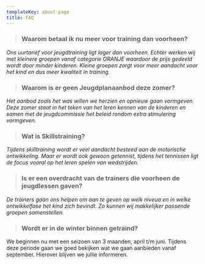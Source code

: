 ```yaml
---
templateKey: about-page
title: FAQ
---
```


> ### Waarom betaal ik nu meer voor training dan voorheen?

_Ons uurtarief voor jeugdtraining ligt lager dan voorheen. Echter werken wij met kleinere groepen vanaf categorie ORANJE waardoor de prijs gedeeld wordt door minder kinderen. Kleine groepen zorgt voor meer aandacht voor het kind en dus meer kwaliteit in training._


>### Waarom is er geen Jeugdplanaanbod deze zomer?


_Het aanbod zoals het was willen we herzien en opnieuw gaan vormgeven. Deze zomer staat in het teken van het leren kennen van de kinderen en samen met de jeugdcommissie het beleid rondom extra stimulering vormgeven._


>### Wat is Skillstraining?


_Tijdens skilltraining wordt er veel aandacht besteed aan de motorische ontwikkeling. Maar er wordt ook gewoon getennist, tijdens het tennissen ligt de focus vooral op het leren spelen van wedstrijden._


> ### Is er een overdracht van de trainers die voorheen de jeugdlessen gaven?


_De trainers gaan ons helpen om aan te geven op welk niveua en in welke ontwikkelfase het kind zich bevindt. Zo kunnen wij makkelijker passende groepen samenstellen._

>### Wordt er in de winter binnen getraind?

We beginnen nu met een seizoen van 3 maanden, april t/m juni. Tijdens deze periode gaan we goed bekijken wat we gaan aanbieden vanaf september. Hierover blijven we jullie informeren.
